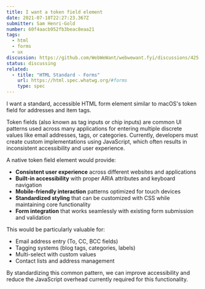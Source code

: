 ```yaml
---
title: I want a token field element
date: 2021-07-18T22:27:23.367Z
submitter: Sam Henri-Gold
number: 60f4aacb952fb3beac8eaa21
tags:
  - html
  - forms
  - ux
discussion: https://github.com/WebWeWant/webwewant.fyi/discussions/425
status: discussing
related:
  - title: "HTML Standard - Forms"
    url: https://html.spec.whatwg.org/#forms
    type: spec
---
```


I want a standard, accessible HTML form element similar to macOS's token field for addresses and item tags.

Token fields (also known as tag inputs or chip inputs) are common UI patterns used across many applications for entering multiple discrete values like email addresses, tags, or categories. Currently, developers must create custom implementations using JavaScript, which often results in inconsistent accessibility and user experience.

A native token field element would provide:

- **Consistent user experience** across different websites and applications
- **Built-in accessibility** with proper ARIA attributes and keyboard navigation
- **Mobile-friendly interaction** patterns optimized for touch devices
- **Standardized styling** that can be customized with CSS while maintaining core functionality
- **Form integration** that works seamlessly with existing form submission and validation

This would be particularly valuable for:
- Email address entry (To, CC, BCC fields)
- Tagging systems (blog tags, categories, labels)
- Multi-select with custom values
- Contact lists and address management

By standardizing this common pattern, we can improve accessibility and reduce the JavaScript overhead currently required for this functionality.
